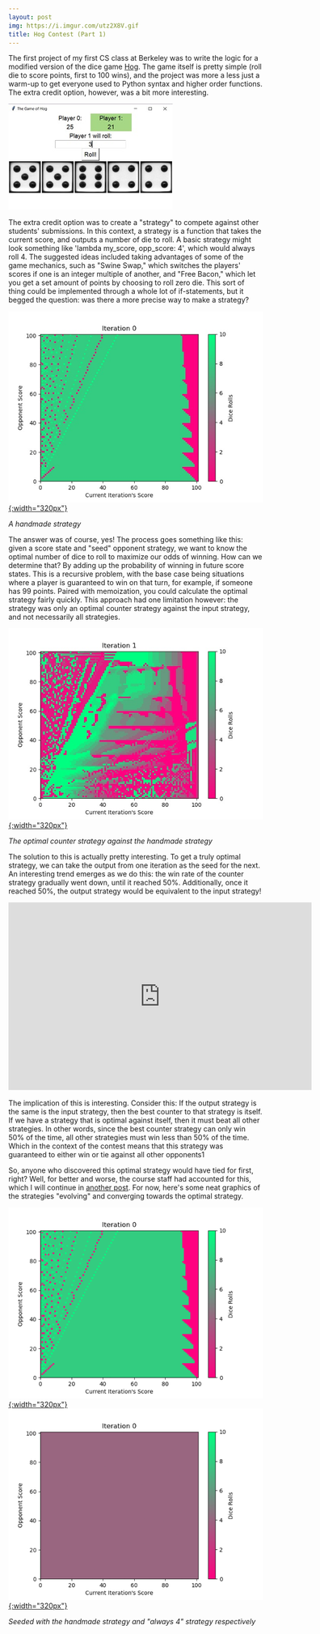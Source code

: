```yaml
---
layout: post
img: https://i.imgur.com/utz2X8V.gif
title: Hog Contest (Part 1)
---
```


The first project of my first CS class at Berkeley was to write the logic for a modified version of the dice game
[Hog](http://inst.eecs.berkeley.edu/~cs61a/fa17/proj/hog/). The game itself is pretty simple (roll die to score points, first to 100 wins),
and the project was more a less just a warm-up to get everyone used to Python syntax and higher order functions. The extra credit option,
however, was a bit more interesting.


![](/images/hog-gui.jpg)


The extra credit option was to create a "strategy" to compete against other students' submissions. In this context,
a strategy is a function that takes the current score, and outputs a number of die to roll. A basic strategy might
look something like 'lambda my_score, opp_score: 4', which would always roll 4. The suggested ideas included taking
advantages of some of the game mechanics, such as "Swine Swap," which switches the players' scores if one is an integer
multiple of another, and "Free Bacon," which let you get a set amount of points by choosing to roll zero die. This
sort of thing could be implemented through a whole lot of if-statements, but it begged the question: was there a more
precise way to make a strategy?

[![](/images/iteration0.jpg){:width="320px"}](/images/iteration0.jpg)


*A handmade strategy*

The answer was of course, yes! The process goes something like this: given a score state and "seed" opponent strategy, we want to know the optimal
number of dice to roll to maximize our odds of winning. How can we determine that? By adding up the probability of winning
in future score states. This is a recursive problem, with the base case being situations where a player is guaranteed to win
on that turn, for example, if someone has 99 points. Paired with memoization, you could calculate the optimal strategy fairly
quickly. This approach had one limitation however: the strategy was only an optimal counter strategy against the input strategy, and not necessarily
all strategies.

[![](/images/iteration1.jpg){:width="320px"}](/images/iteration1.jpg)

*The optimal counter strategy against the handmade strategy*

The solution to this is actually pretty interesting. To get a truly optimal strategy, we can take the output from one iteration as
the seed for the next. An interesting trend emerges as we do this: the win rate of the counter strategy gradually went down, until
it reached 50%. Additionally, once it reached 50%, the output strategy would be equivalent to the input strategy!

<iframe width="600" height="371" seamless frameborder="0" scrolling="no" src="https://docs.google.com/spreadsheets/d/e/2PACX-1vSHv20ef9STEktZIhsttsDrPg-5DBtHDcbIfyTbquh56xGqkVaOt5ZdGMhRZ5rx_AA16l3rpf198zzZ/pubchart?oid=1321489337&amp;format=interactive"></iframe>

The implication of this is interesting. Consider this: If the output strategy is the same is the input strategy, then the best counter to that strategy is itself. If we have a strategy that is optimal against itself, then it must beat all other strategies.
In other words, since the best counter strategy can only win 50% of the time, all other strategies must win less than 50% of the time. Which in the context of the contest means that this strategy was guaranteed to either win or tie against all other opponents1


So, anyone who discovered this optimal strategy would have tied for first, right? Well, for better and worse, the course staff had accounted
for this, which I will continue in [another post](/Hog-Contest-2/). For now, here's some neat graphics of the strategies "evolving" and converging towards
the optimal strategy.

[![](/images/human_base.gif){:width="320px"}](/images/human_base.gif)
[![](/images/always_4_base.gif){:width="320px"}](/images/always_4_base.gif)


*Seeded with the handmade strategy and "always 4" strategy respectively*
